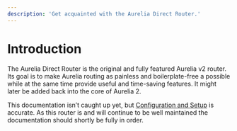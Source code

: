 ```yaml
---
description: 'Get acquainted with the Aurelia Direct Router.'
---
```


# Introduction

The Aurelia Direct Router is the original and fully featured Aurelia v2 router. Its goal is to make Aurelia routing as painless and boilerplate-free a possible while at the same time provide useful and time-saving features. It might later be added back into the core of Aurelia 2.

This documentation isn’t caught up yet, but [Configuration and Setup](routing/configuration-and-setup.md) is accurate. As this router is and will continue to be well maintained the documentation should shortly be fully in order.
